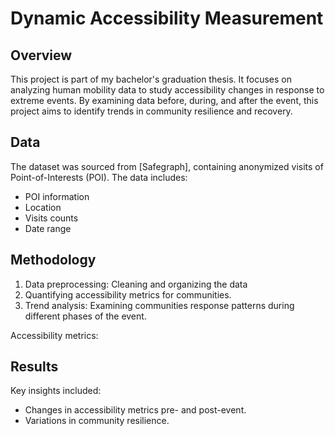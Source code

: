 # Dynamic Accessibility Measurement

## Overview
This project is part of my bachelor's graduation thesis. It focuses on analyzing human mobility data to study accessibility changes in response to extreme events. By examining data before, during, and after the event, this project aims to identify trends in community resilience and recovery.

## Data
The dataset was sourced from [Safegraph], containing anonymized visits of Point-of-Interests (POI). The data includes:
- POI information
- Location
- Visits counts
- Date range

## Methodology
1. Data preprocessing: Cleaning and organizing the data
2. Quantifying accessibility metrics for communities.
3. Trend analysis: Examining communities response patterns during different phases of the event.

Accessibility metrics: 

## Results
Key insights included:
- Changes in accessibility metrics pre- and post-event.
- Variations in community resilience.



